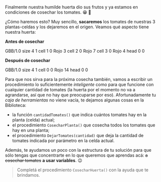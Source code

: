 Finalmente nuestra humilde huerta dio sus frutos y ya estamos en condiciones de cosechar los tomates. :grin: :tomato:

¿Cómo haremos esto? Muy sencillo, **sacaremos** los tomates de nuestras 3 plantas-celdas y los dejaremos en el origen. Veamos qué aspecto tiene nuestra huerta:

**Antes de cosechar**

<gs-board>
  GBB/1.0
    size 4 1
    cell 1 0 Rojo 3
    cell 2 0 Rojo 7
    cell 3 0 Rojo 4
    head 0 0
</gs-board>

**Después de cosechar**

<gs-board>
  GBB/1.0
    size 4 1
    cell 0 0 Rojo 14
    head 0 0
</gs-board>

Para que nos sirva para la próxima cosecha también, vamos a escribir un procedimiento lo suficientemente _inteligente_ como para que funcione con cualquier cantidad de tomates (la huerta por el momento no va a agrandarse, así que no hay que preocuparse por eso). Afortunadamente tu _caja de herramientas_ no viene vacía, te dejamos algunas cosas en la Biblioteca:

* la función `cantidadTomates()` que indica cuántos tomates hay en la planta (celda) actual;
* el procedimiento `CosecharPlanta()` que cosecha todos los tomates que hay en una planta;
* el procedimiento `DejarTomates(cantidad)` que deja la cantidad de tomates indicada por parámetro en la celda actual.
 
Además, te ayudamos un poco con la estructura de tu solución para que sólo tengas que concentrarte en lo que queremos que aprendas acá: <del>a cosechar tomates</del> **a usar variables**. :wink:

> Completá el procedimiento `CosecharHuerta()` con la ayuda que te brindamos.